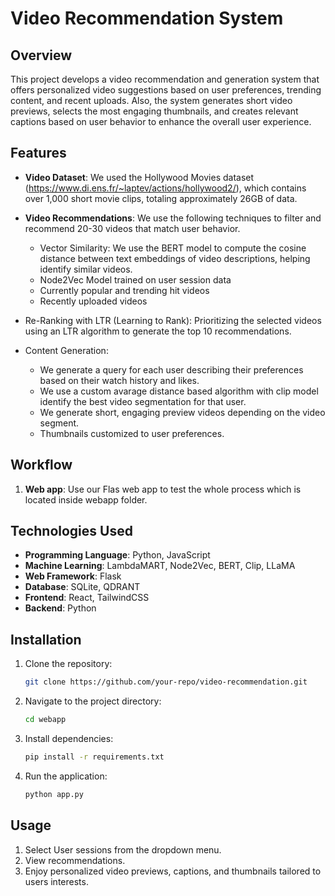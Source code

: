 # Video Recommendation System

## Overview
This project develops a video recommendation and generation system that offers personalized video suggestions based on user preferences, trending content, and recent uploads. Also, the system generates short video previews, selects the most engaging thumbnails, and creates relevant captions based on user behavior to enhance the overall user experience.

## Features
- **Video Dataset**: We used the Hollywood Movies dataset (https://www.di.ens.fr/~laptev/actions/hollywood2/), which contains over 1,000 short movie clips, totaling approximately 26GB of data.
- **Video Recommendations**: We use the following techniques to filter and recommend 20-30 videos that match user behavior.

   - Vector Similarity: We use the BERT model to compute the cosine distance between text embeddings of video descriptions, helping identify similar videos.
   - Node2Vec Model trained on user session data
   - Currently popular and trending hit videos
   - Recently uploaded videos
- Re-Ranking with LTR (Learning to Rank): Prioritizing the selected videos using an LTR algorithm to generate the top 10 recommendations.
- Content Generation:
  - We generate a query for each user describing their preferences based on their watch history and likes.
  - We use a custom avarage distance based algorithm with clip model identify the best video segmentation for that user.
  - We generate short, engaging preview videos depending on the video segment.
  - Thumbnails customized to user preferences.

## Workflow
1. **Web app**: Use our Flas web app to test the whole process which is located inside webapp folder.

 

## Technologies Used
- **Programming Language**: Python, JavaScript
- **Machine Learning**: LambdaMART, Node2Vec, BERT, Clip, LLaMA
- **Web Framework**: Flask
- **Database**: SQLite, QDRANT
- **Frontend**: React, TailwindCSS
- **Backend**: Python


## Installation
1. Clone the repository:
   ```sh
   git clone https://github.com/your-repo/video-recommendation.git
   ```
2. Navigate to the project directory:
   ```sh
   cd webapp
   ```
3. Install dependencies:
   ```sh
   pip install -r requirements.txt
   ```
4. Run the application:
   ```sh
   python app.py
   ```

## Usage
1. Select User sessions from the dropdown menu.
2. View recommendations.
3. Enjoy personalized video previews, captions, and thumbnails tailored to users interests.


